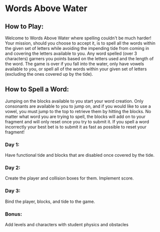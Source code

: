 # Words Above Water

## How to Play:
Welcome to Words Above Water where spelling couldn't be much harder! Your mission, should you choose to accept it, is to spell all the words within the given set of letters while avoiding the impending tide from coming in and covering the letters available to you. Any word spelled (over 3 characters) garners you points based on the letters used and the length of the word.
The game is over if you fall into the water, only have vowels available to you, or spell all of the words within your given set of letters (excluding the ones covered up by the tide).

## How to Spell a Word:
Jumping on the blocks available to you start your word creation. Only consonants are available to you to jump on, and if you would like to use a vowel, you must jump to the top to retrieve them by hitting the blocks.
No matter what word you are trying to spell, the blocks will add on to your fragment and will only reset once you try to submit it. If you spell a word incorrectly your best bet is to submit it as fast as possible to reset your fragment!

### Day 1:
Have functional tide and blocks that are disabled once covered by the tide.

### Day 2:
Create the player and collision boxes for them. Implement score.

### Day 3:
Bind the player, blocks, and tide to the game.

### Bonus:
Add levels and characters with student physics and obstacles
